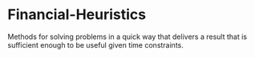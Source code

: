 # Financial-Heuristics
 Methods for solving problems in a quick way that delivers a result that is sufficient enough to be useful given time constraints.
